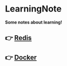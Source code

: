 # LearningNote
**Some notes about learning!**
## 👉 [Redis](https://github.com/xuyangliu/LearningNote/blob/master/Redis/README.md)
## 👉 [Docker](https://github.com/xuyangliu/LearningNote/blob/master/Docker/README.md)
